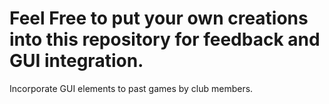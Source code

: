 # Feel Free to put your own creations into this repository for feedback and GUI integration.

Incorporate GUI elements to past games by club members.
